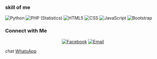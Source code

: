 
<h3> skill of me</h3>


  ![Python](https://img.shields.io/badge/-Python-333333?style=flat&logo=python)
  ![PHP (Statistics)](https://img.shields.io/badge/-PHP-333333?style=flat&logo=php&logoColor=276DC3)
  ![HTML5](https://img.shields.io/badge/-HTML5-333333?style=flat&logo=HTML5)
  ![CSS](https://img.shields.io/badge/-CSS-333333?style=flat&logo=CSS3&logoColor=1572B6)
  ![JavaScript](https://img.shields.io/badge/-JavaScript-333333?style=flat&logo=javascript)
  ![Bootstrap](https://img.shields.io/badge/-Bootstrap-333333?style=flat&logo=bootstrap&logoColor=563D7C)


<h3> Connect with Me </h3>

<p align="center">
<a href="https://fb.me/kanna.cans12"><img alt="Facebook" src="https://img.shields.io/badge/Facebook-fb-blue?style=flat-square&logo=facebook"></a>
<a href="mailto: dullahdeepweb@gmail.com"><img alt="Email" src="https://img.shields.io/badge/Email-email-blue?style=flat-square&logo=gmail"></a>
</p>

chat [WhatsApp](https://wa.me/6282349915082)
